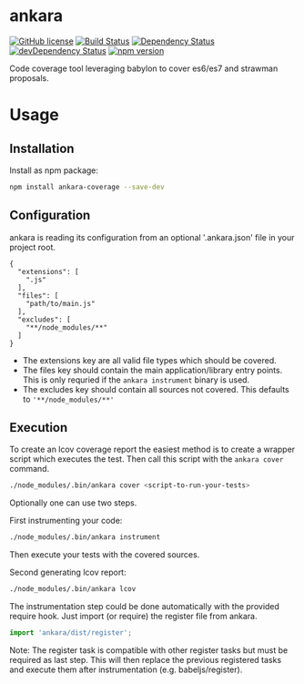 # ankara

[![GitHub license](https://img.shields.io/github/license/KnisterPeter/ankara.svg)](https://github.com/KnisterPeter/ankara)
[![Build Status](https://api.travis-ci.org/KnisterPeter/ankara.svg)](https://travis-ci.org/KnisterPeter/ankara)
[![Dependency Status](https://david-dm.org/KnisterPeter/ankara.svg)](https://david-dm.org/KnisterPeter/ankara)
[![devDependency Status](https://david-dm.org/KnisterPeter/ankara/dev-status.svg)](https://david-dm.org/KnisterPeter/ankara#info=devDependencies)
[![npm version](https://img.shields.io/npm/v/ankara-coverage.svg)](https://www.npmjs.com/package/ankara-coverage)

Code coverage tool leveraging babylon to cover es6/es7 and strawman proposals.

# Usage

## Installation
Install as npm package:

```sh
npm install ankara-coverage --save-dev
```

## Configuration
ankara is reading its configuration from an optional '.ankara.json' file in your project root.
```
{
  "extensions": [
    ".js"
  ],
  "files": [
    "path/to/main.js"
  ],
  "excludes": [
    "**/node_modules/**"
  ]
}
```

* The extensions key are all valid file types which should be covered.
* The files key should contain the main application/library entry points.
  This is only requried if the `ankara instrument` binary is used.
* The excludes key should contain all sources not covered. This defaults to
  `'**/node_modules/**'`

## Execution
To create an lcov coverage report the easiest method is to create a wrapper
script which executes the test. Then call this script with the `ankara cover` command.

```sh
./node_modules/.bin/ankara cover <script-to-run-your-tests>
```

Optionally one can use two steps.

First instrumenting your code:
```sh
./node_modules/.bin/ankara instrument
```

Then execute your tests with the covered sources.

Second generating lcov report:
```sh
./node_modules/.bin/ankara lcov
```

The instrumentation step could be done automatically with the provided require hook.
Just import (or require) the register file from ankara.
```js
import 'ankara/dist/register';
```

Note: The register task is compatible with other register tasks but must be required as last step.
This will then replace the previous registered tasks and execute them after instrumentation (e.g. babeljs/register).
